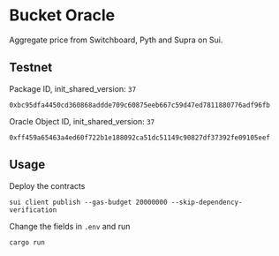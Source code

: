 # Bucket Oracle
Aggregate price from Switchboard, Pyth and Supra on Sui.

## Testnet
Package ID, init_shared_version: `37`
```
0xbc95dfa4450cd360868addde709c60875eeb667c59d47ed7811880776adf96fb
```
Oracle Object ID, init_shared_version: `37`
```
0xff459a65463a4ed60f722b1e188092ca51dc51149c90827df37392fe09105eef
```

## Usage
Deploy the contracts
```
sui client publish --gas-budget 20000000 --skip-dependency-verification
```
Change the fields in `.env` and run
```
cargo run
```
